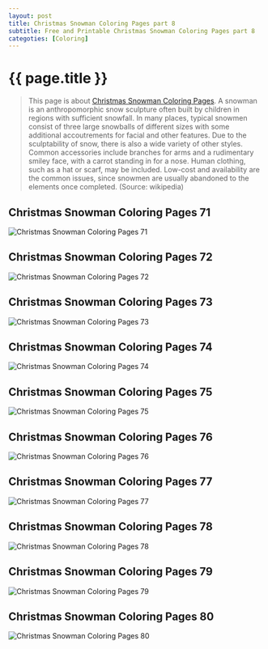 ```yaml
---
layout: post
title: Christmas Snowman Coloring Pages part 8
subtitle: Free and Printable Christmas Snowman Coloring Pages part 8
categoties: [Coloring]
---
```

{{ page.title }}
================
> This page is about [Christmas Snowman Coloring Pages](https://hoanghabelle.github.io/). A snowman is an anthropomorphic snow sculpture often built by children in regions with sufficient snowfall. In many places, typical snowmen consist of three large snowballs of different sizes with some additional accoutrements for facial and other features. Due to the sculptability of snow, there is also a wide variety of other styles. Common accessories include branches for arms and a rudimentary smiley face, with a carrot standing in for a nose. Human clothing, such as a hat or scarf, may be included. Low-cost and availability are the common issues, since snowmen are usually abandoned to the elements once completed. (Source: wikipedia)

## Christmas Snowman Coloring Pages 71
![Christmas Snowman Coloring Pages 71](https://hoanghabelle.github.io/img/Christmas-Snowman-Coloring-Pages%20(71).jpg "Christmas Snowman Coloring Pages 71")

## Christmas Snowman Coloring Pages 72
![Christmas Snowman Coloring Pages 72](https://hoanghabelle.github.io/img/Christmas-Snowman-Coloring-Pages%20(72).jpg "Christmas Snowman Coloring Pages 72")

## Christmas Snowman Coloring Pages 73
![Christmas Snowman Coloring Pages 73](https://hoanghabelle.github.io/img/Christmas-Snowman-Coloring-Pages%20(73).jpg "Christmas Snowman Coloring Pages 73")

## Christmas Snowman Coloring Pages 74
![Christmas Snowman Coloring Pages 74](https://hoanghabelle.github.io/img/Christmas-Snowman-Coloring-Pages%20(74).jpg "Christmas Snowman Coloring Pages 74")

<script async src="//pagead2.googlesyndication.com/pagead/js/adsbygoogle.js"></script><ins class="adsbygoogle" style="display:block" data-ad-format="fluid" data-ad-layout-key="-8i+1w-dq+e9+ft" data-ad-client="ca-pub-6753140515841889" data-ad-slot="6190446671"></ins> <script> (adsbygoogle = window.adsbygoogle || []).push({}); </script>

## Christmas Snowman Coloring Pages 75
![Christmas Snowman Coloring Pages 75](https://hoanghabelle.github.io/img/Christmas-Snowman-Coloring-Pages%20(75).jpg "Christmas Snowman Coloring Pages 75")

## Christmas Snowman Coloring Pages 76
![Christmas Snowman Coloring Pages 76](https://hoanghabelle.github.io/img/Christmas-Snowman-Coloring-Pages%20(76).jpg "Christmas Snowman Coloring Pages 76")

## Christmas Snowman Coloring Pages 77
![Christmas Snowman Coloring Pages 77](https://hoanghabelle.github.io/img/Christmas-Snowman-Coloring-Pages%20(77).jpg "Christmas Snowman Coloring Pages 77")

## Christmas Snowman Coloring Pages 78
![Christmas Snowman Coloring Pages 78](https://hoanghabelle.github.io/img/Christmas-Snowman-Coloring-Pages%20(78).jpg "Christmas Snowman Coloring Pages 78")

<script async src="//pagead2.googlesyndication.com/pagead/js/adsbygoogle.js"></script><ins class="adsbygoogle" style="display:block" data-ad-format="fluid" data-ad-layout-key="-8i+1w-dq+e9+ft" data-ad-client="ca-pub-6753140515841889" data-ad-slot="6190446671"></ins> <script> (adsbygoogle = window.adsbygoogle || []).push({}); </script>

## Christmas Snowman Coloring Pages 79
![Christmas Snowman Coloring Pages 79](https://hoanghabelle.github.io/img/Christmas-Snowman-Coloring-Pages%20(79).jpg "Christmas Snowman Coloring Pages 79")

## Christmas Snowman Coloring Pages 80
![Christmas Snowman Coloring Pages 80](https://hoanghabelle.github.io/img/Christmas-Snowman-Coloring-Pages%20(80).jpg "Christmas Snowman Coloring Pages 80")

